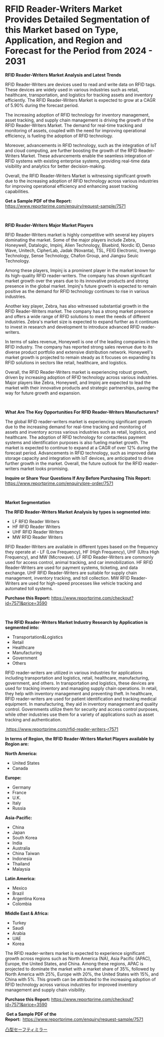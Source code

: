 <p><h1>RFID Reader-Writers Market Provides Detailed Segmentation of this Market based on Type, Application, and Region and Forecast for the Period from 2024 - 2031</h1></p><p><strong>RFID Reader-Writers Market Analysis and Latest Trends</strong></p>
<p><p>RFID Reader-Writers are devices used to read and write data on RFID tags. These devices are widely used in various industries such as retail, healthcare, transportation, and logistics for tracking assets and inventory efficiently. The RFID Reader-Writers Market is expected to grow at a CAGR of 5.90% during the forecast period.</p><p>The increasing adoption of RFID technology for inventory management, asset tracking, and supply chain management is driving the growth of the RFID Reader-Writers Market. The demand for real-time tracking and monitoring of assets, coupled with the need for improving operational efficiency, is fueling the adoption of RFID technology.</p><p>Moreover, advancements in RFID technology, such as the integration of IoT and cloud computing, are further boosting the growth of the RFID Reader-Writers Market. These advancements enable the seamless integration of RFID systems with existing enterprise systems, providing real-time data visibility and analytics for better decision-making.</p><p>Overall, the RFID Reader-Writers Market is witnessing significant growth due to the increasing adoption of RFID technology across various industries for improving operational efficiency and enhancing asset tracking capabilities.</p></p>
<p><strong>Get a Sample PDF of the Report:&nbsp;</strong> <a href="https://www.reportprime.com/enquiry/request-sample/7571">https://www.reportprime.com/enquiry/request-sample/7571</a></p>
<p>&nbsp;</p>
<p><strong>RFID Reader-Writers Major Market Players</strong></p>
<p><p>RFID Reader-Writers market is highly competitive with several key players dominating the market. Some of the major players include Zebra, Honeywell, Datalogic, Impinj, Alien Technology, Bluebird, Nordic ID, Denso Wave, Unitech, CipherLab, Jadak (Novanta), TSL, FEIG Electronic, Invengo Technology, Sense Technology, Chafon Group, and Jiangsu Seuic Technology.</p><p>Among these players, Impinj is a prominent player in the market known for its high-quality RFID reader-writers. The company has shown significant market growth over the years due to its innovative products and strong presence in the global market. Impinj's future growth is expected to remain positive as the demand for RFID technology continues to rise in various industries.</p><p>Another key player, Zebra, has also witnessed substantial growth in the RFID Reader-Writers market. The company has a strong market presence and offers a wide range of RFID solutions to meet the needs of different industries. Zebra's market size is expected to expand further as it continues to invest in research and development to introduce advanced RFID reader-writers.</p><p>In terms of sales revenue, Honeywell is one of the leading companies in the RFID industry. The company has reported strong sales revenue due to its diverse product portfolio and extensive distribution network. Honeywell's market growth is projected to remain steady as it focuses on expanding its RFID solutions in sectors like retail, healthcare, and logistics.</p><p>Overall, the RFID Reader-Writers market is experiencing robust growth, driven by increasing adoption of RFID technology across various industries. Major players like Zebra, Honeywell, and Impinj are expected to lead the market with their innovative products and strategic partnerships, paving the way for future growth and expansion.</p></p>
<p>&nbsp;</p>
<p><strong>What Are The Key Opportunities For RFID Reader-Writers Manufacturers?</strong></p>
<p><p>The global RFID reader-writers market is experiencing significant growth due to the increasing demand for real-time tracking and monitoring of assets and inventory across various industries such as retail, logistics, and healthcare. The adoption of RFID technology for contactless payment systems and identification purposes is also fueling market growth. The market is expected to continue to expand at a CAGR of over 12% during the forecast period. Advancements in RFID technology, such as improved data storage capacity and integration with IoT devices, are anticipated to drive further growth in the market. Overall, the future outlook for the RFID reader-writers market looks promising.</p></p>
<p><strong>Inquire or Share Your Questions If Any Before Purchasing This Report:</strong> <a href="https://www.reportprime.com/enquiry/pre-order/7571">https://www.reportprime.com/enquiry/pre-order/7571</a></p>
<p>&nbsp;</p>
<p><strong>Market Segmentation</strong></p>
<p><strong>The RFID Reader-Writers Market Analysis by types is segmented into:</strong></p>
<p><ul><li>LF RFID Reader Writers</li><li>HF RFID Reader Writers</li><li>UHF RFID Reader Writers</li><li>MW RFID Reader Writers</li></ul></p>
<p><p>RFID Reader-Writers are available in different types based on the frequency they operate at - LF (Low Frequency), HF (High Frequency), UHF (Ultra High Frequency), and MW (Microwave). LF RFID Reader-Writers are commonly used for access control, animal tracking, and car immobilization. HF RFID Reader-Writers are used for payment systems, ticketing, and data exchange. UHF RFID Reader-Writers are suitable for supply chain management, inventory tracking, and toll collection. MW RFID Reader-Writers are used for high-speed processes like vehicle tracking and automated toll systems.</p></p>
<p><strong>Purchase this Report:&nbsp;</strong><a href="https://www.reportprime.com/checkout?id=7571&price=3590">https://www.reportprime.com/checkout?id=7571&price=3590</a></p>
<p>&nbsp;</p>
<p><strong>The RFID Reader-Writers Market Industry Research by Application is segmented into:</strong></p>
<p><ul><li>Transportation&Logistics</li><li>Retail</li><li>Healthcare</li><li>Manufacturing</li><li>Government</li><li>Others</li></ul></p>
<p><p>RFID reader-writers are utilized in various industries for applications including transportation and logistics, retail, healthcare, manufacturing, government, and others. In transportation and logistics, these devices are used for tracking inventory and managing supply chain operations. In retail, they help with inventory management and preventing theft. In healthcare, RFID reader-writers are used for patient identification and tracking medical equipment. In manufacturing, they aid in inventory management and quality control. Governments utilize them for security and access control purposes, while other industries use them for a variety of applications such as asset tracking and authentication.</p></p>
<p><a href="https://www.reportprime.com/rfid-reader-writers-r7571">&nbsp;https://www.reportprime.com/rfid-reader-writers-r7571</a></p>
<p><strong>In terms of Region, the RFID Reader-Writers Market Players available by Region are:</strong></p>
<p>
    <p> <strong> North America: </strong>
        <ul>
            <li>United States</li>
            <li>Canada</li>
        </ul>
        </p> 
    <p> <strong> Europe: </strong>
        <ul>
            <li>Germany</li>
            <li>France</li>
            <li>U.K.</li>
            <li>Italy</li>
            <li>Russia</li>
        </ul>
        </p> 
    <p> <strong> Asia-Pacific: </strong>
        <ul>
            <li>China</li>
            <li>Japan</li>
            <li>South Korea</li>
            <li>India</li>
            <li>Australia</li>
            <li>China Taiwan</li>
            <li>Indonesia</li>
            <li>Thailand</li>
            <li>Malaysia</li>
        </ul>
        </p> 
    <p> <strong> Latin America: </strong>
        <ul>
            <li>Mexico</li>
            <li>Brazil</li>
            <li>Argentina Korea</li>
            <li>Colombia</li>
        </ul>
        </p> 
    <p> <strong> Middle East & Africa: </strong>
        <ul>
            <li>Turkey</li>
            <li>Saudi</li>
            <li>Arabia</li>
            <li>UAE</li>
            <li>Korea</li>
        </ul>
    </p>
    </p>
<p><p>The RFID reader-writers market is expected to experience significant growth across regions such as North America (NA), Asia Pacific (APAC), Europe, the United States, and China. Among these regions, APAC is projected to dominate the market with a market share of 35%, followed by North America with 25%, Europe with 20%, the United States with 15%, and China with 5%. This growth can be attributed to the increasing adoption of RFID technology across various industries for improved inventory management and supply chain visibility.</p></p>
<p><strong>Purchase this Report: </strong><a href="https://www.reportprime.com/checkout?id=7571&price=3590">https://www.reportprime.com/checkout?id=7571&price=3590</a></p>
<p>&nbsp;<strong>Get a Sample PDF of the Report:&nbsp;&nbsp;</strong><a href="https://www.reportprime.com/enquiry/request-sample/7571">https://www.reportprime.com/enquiry/request-sample/7571</a></p>
<p><strong></strong></p>
<p><p><a href="https://github.com/BrionnaBoyle/Market-Research-Report-List-1/blob/main/579622676571.md">凸型セーフティミラー</a></p></p>